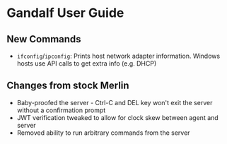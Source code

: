 # Gandalf User Guide 

## New Commands
* `ifconfig`/`ipconfig`: Prints host network adapter information. Windows hosts use API calls to get extra info (e.g. DHCP)


## Changes from stock Merlin
* Baby-proofed the server - Ctrl-C and DEL key won't exit the server without a confirmation prompt
* JWT verification tweaked to allow for clock skew between agent and server
* Removed ability to run arbitrary commands from the server
